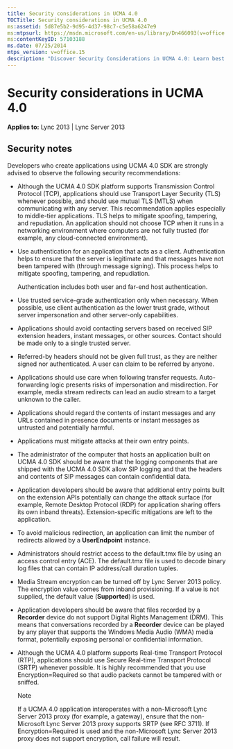 ```yaml
---
title: Security considerations in UCMA 4.0
TOCTitle: Security considerations in UCMA 4.0
ms:assetid: 5d87e5b2-9d95-4d37-98c7-c5e58a6247e9
ms:mtpsurl: https://msdn.microsoft.com/en-us/library/Dn466093(v=office.15)
ms:contentKeyID: 57103188
ms.date: 07/25/2014
mtps_version: v=office.15
description: "Discover Security Considerations in UCMA 4.0: Learn best practices for Lync & Lync Server 2013 with Microsoft's UCMA SDK. Enhance app safety today."
---
```


# Security considerations in UCMA 4.0


**Applies to:** Lync 2013 | Lync Server 2013

## Security notes

Developers who create applications using UCMA 4.0 SDK are strongly advised to observe the following security recommendations:

  - Although the UCMA 4.0 SDK platform supports Transmission Control Protocol (TCP), applications should use Transport Layer Security (TLS) whenever possible, and should use mutual TLS (MTLS) when communicating with any server. This recommendation applies especially to middle-tier applications. TLS helps to mitigate spoofing, tampering, and repudiation. An application should not choose TCP when it runs in a networking environment where computers are not fully trusted (for example, any cloud-connected environment).

  - Use authentication for an application that acts as a client. Authentication helps to ensure that the server is legitimate and that messages have not been tampered with (through message signing). This process helps to mitigate spoofing, tampering, and repudiation.
    
    Authentication includes both user and far-end host authentication.

  - Use trusted service-grade authentication only when necessary. When possible, use client authentication as the lower trust grade, without server impersonation and other server-only capabilities.

  - Applications should avoid contacting servers based on received SIP extension headers, instant messages, or other sources. Contact should be made only to a single trusted server.

  - Referred-by headers should not be given full trust, as they are neither signed nor authenticated. A user can claim to be referred by anyone.

  - Applications should use care when following transfer requests. Auto-forwarding logic presents risks of impersonation and misdirection. For example, media stream redirects can lead an audio stream to a target unknown to the caller.

  - Applications should regard the contents of instant messages and any URLs contained in presence documents or instant messages as untrusted and potentially harmful.

  - Applications must mitigate attacks at their own entry points.

  - The administrator of the computer that hosts an application built on UCMA 4.0 SDK should be aware that the logging components that are shipped with the UCMA 4.0 SDK allow SIP logging and that the headers and contents of SIP messages can contain confidential data.

  - Application developers should be aware that additional entry points built on the extension APIs potentially can change the attack surface (for example, Remote Desktop Protocol (RDP) for application sharing offers its own inband threats). Extension-specific mitigations are left to the application.

  - To avoid malicious redirection, an application can limit the number of redirects allowed by a **UserEndpoint** instance.

  - Administrators should restrict access to the default.tmx file by using an access control entry (ACE). The default.tmx file is used to decode binary log files that can contain IP address/call duration tuples.

  - Media Stream encryption can be turned off by Lync Server 2013 policy. The encryption value comes from inband provisioning. If a value is not supplied, the default value (**Supported**) is used.

  - Application developers should be aware that files recorded by a **Recorder** device do not support Digital Rights Management (DRM). This means that conversations recorded by a **Recorder** device can be played by any player that supports the Windows Media Audio (WMA) media format, potentially exposing personal or confidential information.

  - Although the UCMA 4.0 platform supports Real-time Transport Protocol (RTP), applications should use Secure Real-time Transport Protocol (SRTP) whenever possible. It is highly recommended that you use Encryption=Required so that audio packets cannot be tampered with or sniffed.
    

    > [!NOTE]
    > <P>If a UCMA 4.0 application interoperates with a non-Microsoft Lync Server 2013 proxy (for example, a gateway), ensure that the non-Microsoft Lync Server 2013 proxy supports SRTP (see RFC 3711). If Encryption=Required is used and the non-Microsoft Lync Server 2013 proxy does not support encryption, call failure will result.</P>


